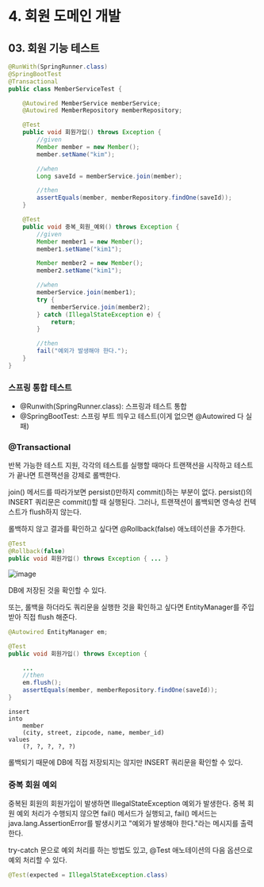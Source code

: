 # 4. 회원 도메인 개발
## 03. 회원 기능 테스트
```java
@RunWith(SpringRunner.class)
@SpringBootTest
@Transactional
public class MemberServiceTest {

    @Autowired MemberService memberService;
    @Autowired MemberRepository memberRepository;

    @Test
    public void 회원가입() throws Exception {
        //given
        Member member = new Member();
        member.setName("kim");

        //when
        Long saveId = memberService.join(member);

        //then
        assertEquals(member, memberRepository.findOne(saveId));
    }

    @Test
    public void 중복_회원_예외() throws Exception {
        //given
        Member member1 = new Member();
        member1.setName("kim1");

        Member member2 = new Member();
        member2.setName("kim1");

        //when
        memberService.join(member1);
        try {
            memberService.join(member2);
        } catch (IllegalStateException e) {
            return;
        }

        //then
        fail("예외가 발생해야 한다.");
    }
}
```
### 스프링 통합 테스트
- @Runwith(SpringRunner.class): 스프링과 테스트 통합
- @SpringBootTest: 스프링 부트 띄우고 테스트(이게 없으면 @Autowired 다 실패)

### @Transactional
반복 가능한 테스트 지원, 각각의 테스트를 실행할 때마다 트랜잭션을 시작하고 테스트가 끝나면 트랜잭션을 강제로 롤백한다.

join() 메서드를 따라가보면 persist()만하지 commit()하는 부분이 없다. 
persist()의 INSERT 쿼리문은 commit()할 때 실행된다.
그러나, 트랜잭션이 롤백되면 영속성 컨텍스트가 flush하지 않는다.

롤백하지 않고 결과를 확인하고 싶다면 @Rollback(false) 애노테이션을 추가한다.
```java
@Test
@Rollback(false)
public void 회원가입() throws Exception { ... }
```
![image](https://github.com/GYUNGAEEEE/inflearn-SpringBoot-JPA/assets/158580466/e651d242-b6e4-4cc9-ad09-4f10b9202f2a)

DB에 저장된 것을 확인할 수 있다.

또는, 롤백을 하더라도 쿼리문을 실행한 것을 확인하고 싶다면 EntityManager를 주입받아 직접 flush 해준다.
```java
@Autowired EntityManager em;

@Test
public void 회원가입() throws Exception {

    ...
    //then
    em.flush();
    assertEquals(member, memberRepository.findOne(saveId));
}
```
```
insert 
into
    member
    (city, street, zipcode, name, member_id) 
values
    (?, ?, ?, ?, ?)
```
롤백되기 때문에 DB에 직접 저장되지는 않지만 INSERT 쿼리문을 확인할 수 있다.

### 중복 회원 예외
중복된 회원의 회원가입이 발생하면 IllegalStateException 예외가 발생한다.
중복 회원 예외 처리가 수행되지 않으면 fail() 메서드가 실행되고, 
fail() 메서드는 java.lang.AssertionError를 발생시키고 "예외가 발생해야 한다."라는 메시지를 출력한다.

try-catch 문으로 예외 처리를 하는 방법도 있고, @Test 애노테이션의 다음 옵션으로 예외 처리할 수 있다.
```java
@Test(expected = IllegalStateException.class)
```
